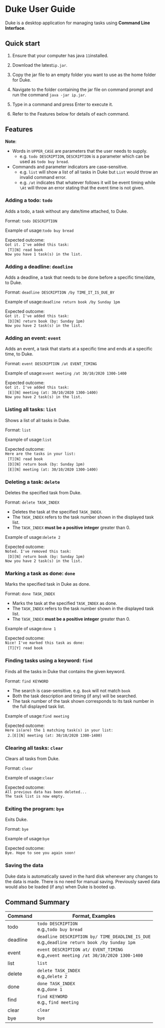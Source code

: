 # Duke User Guide
Duke is a desktop application for managing tasks using **Command Line Interface**.

## Quick start
1. Ensure that your computer has java `11`installed.

1. Download the latest`ip.jar`.

1. Copy the jar file to an empty folder you want to use as the home folder for Duke.

1. Navigate to the folder containing the jar file on command prompt and run the command `java -jar ip.jar`. 

1. Type in a command and press Enter to execute it.

1. Refer to the Features below for details of each command.

## Features 
**Note**: 
* Words in `UPPER_CASE` are parameters that the user needs to supply.
  * e.g. `todo DESCRIPTION`, `DESCRIPTION` is a parameter which can be used as `todo buy bread`.
* Commands and parameter indicators are case-sensitive.
  * e.g. `list` will show a list of all tasks in Duke but `List` would throw an invalid command error.
  * e.g. `/at` indicates that whatever follows it will be event timing while `\At` will throw an error
   stating that the event time is not given.


### Adding a todo: `todo` 
Adds a todo, a task without any date/time attached, to Duke.

Format: `todo DESCRIPTION`

Example of usage:`todo buy bread`

Expected outcome:<br/>
`Got it. I've added this task:`<br/>
&nbsp;&nbsp;`[T][N] read book`<br/>
`Now you have 1 task(s) in the list.`

### Adding a deadline: `deadline` 
Adds a deadline, a task that needs to be done before a specific time/date, to Duke.

Format: `deadline DESCRIPTION /by TIME_IT_IS_DUE_BY`

Example of usage:`deadline return book /by Sunday 1pm`

Expected outcome:<br/>
`Got it. I've added this task:`<br/>
&nbsp;&nbsp;`[D][N] return book (by: Sunday 1pm)`<br/>
`Now you have 2 task(s) in the list.`

### Adding an event: `event` 
Adds an event, a task that starts at a specific time and ends at a specific time, to Duke.

Format: `event DESCRIPTION /at EVENT_TIMING`

Example of usage:`event meeting /at 30/10/2020 1300-1400`

Expected outcome:<br/>
`Got it. I've added this task:`<br/>
&nbsp;&nbsp;`[E][N] meeting (at: 30/10/2020 1300-1400)`<br/>
`Now you have 2 task(s) in the list.`

### Listing all tasks: `list` 
Shows a list of all tasks in Duke.

Format: `list`

Example of usage:`list`

Expected outcome:<br/>
`Here are the tasks in your list:`<br/>
&nbsp;&nbsp;`[T][N] read book`<br/>
&nbsp;&nbsp;`[D][N] return book (by: Sunday 1pm)`<br/>
&nbsp;&nbsp;`[E][N] meeting (at: 30/10/2020 1300-1400)`<br/>

### Deleting a task: `delete` 
Deletes the specified task from Duke.

Format: `delete TASK_INDEX`
* Deletes the task at the specified `TASK_INDEX`.
* The `TASK_INDEX` refers to the task number shown in the displayed task list.
* The `TASK_INDEX` **must be a positive integer** greater than 0.

Example of usage:`delete 2`

Expected outcome:<br/>
`Noted. I've removed this task:`<br/>
&nbsp;&nbsp;`[D][N] return book (by: Sunday 1pm)`<br/>
`Now you have 2 task(s) in the list.`

### Marking a task as done: `done` 
Marks the specified task in Duke as done.

Format: `done TASK_INDEX`
* Marks the task at the specified `TASK_INDEX` as done.
* The `TASK_INDEX` refers to the task number shown in the displayed task list.
* The `TASK_INDEX` **must be a positive integer** greater than 0.

Example of usage:`done 1`

Expected outcome:<br/>
`Nice! I've marked this task as done:`<br/>
&nbsp;&nbsp;`[T][Y] read book`<br/>

### Finding tasks using a keyword: `find` 
Finds all the tasks in Duke that contains the given keyword.

Format: `find KEYWORD`
* The search is case-sensitive. e.g. `Book` will not match `book`
* Both the task description and timing (if any) will be searched.
* The task number of the task shown corresponds to its task number in the full displayed task list.

Example of usage:`find meeting`

Expected outcome:<br/>
`Here is(are) the 1 matching task(s) in your list:`<br/>
&nbsp;&nbsp;`2.[E][N] meeting (at: 30/10/2020 1300-1400)`<br/>

### Clearing all tasks: `clear` 
Clears all tasks from Duke.

Format: `clear`

Example of usage:`clear`

Expected outcome:<br/>
`All previous data has been deleted...`<br/>
`The task list is now empty.`

### Exiting the program: `bye` 
Exits Duke.

Format: `bye`

Example of usage:`bye`

Expected outcome:<br/>
`Bye. Hope to see you again soon!`

### Saving the data
Duke data is automatically saved in the hard disk whenever any changes to the data is made. There is no
 need for manual saving. Previously saved data would also be loaded (if any) when Duke is booted up.

## Command Summary
Command | Format, Examples
------- | ----------------
todo | `todo DESCRIPTION`<br/> e.g.,`todo buy bread`
deadline | `deadline DESCRIPTION by/ TIME_DEADLINE_IS_DUE`<br/> e.g.,`deadline return book /by Sunday 1pm`
event | `event DESCRIPTION at/ EVENT_TIMING`<br/> e.g.,`event meeting /at 30/10/2020 1300-1400`
list | `list`
delete | `delete TASK_INDEX`<br/> e.g.,`delete 2`
done | `done TASK_INDEX`<br/> e.g.,`done 1`
find | `find KEYWORD`<br/> e.g., `find meeting`
clear | `clear`
bye | `bye`
